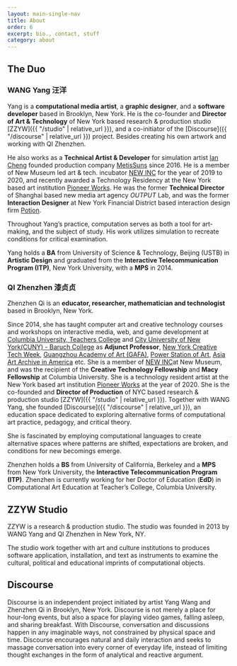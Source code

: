 ```yaml
---
layout: main-single-nav
title: About
order: 6
excerpt: bio., contact, stuff
category: about
---
```


## The Duo

### WANG Yang 汪洋

Yang is a **computational media artist**, a **graphic designer**, and a **software developer** based in Brooklyn, New York. He is the co-founder and **Director of Art & Technology** of New York based research & production studio [ZZYW]({{ "/studio" | relative_url }}), and a co-initiator of the [Discourse]({{ "/discourse" | relative_url }}) project. Besides creating his own artwork and working with QI Zhenzhen.

He also works as a **Technical Artist & Developer** for simulation artist [Ian Cheng](http://iancheng.com/) founded production company [MetisSuns](http://metissuns.com/) since 2016. He is a member of New Museum led art & tech. incubator [NEW INC](https://www.newinc.org/) for the year of 2019 to 2020, and recently awarded a Technology Residency at the New York based art institution [Pioneer Works](https://pioneerworks.org/technology/). He was the former **Technical Director** of Shanghai based new media art agency *OUTPUT* Lab, and was the former **Interaction Designer** at New York Financial District based interaction design firm [Potion](https://www.potiondesign.com/).

Throughout Yang’s practice, computation serves as both a tool for art-making, and the subject of study. His work utilizes simulation to recreate conditions for critical examination.

Yang holds a **BA** from University of Science & Technology, Beijing (USTB) in **Artistic Design** and graduated from the **Interactive Telecommunication Program (ITP)**, New York University, with a **MPS** in 2014.

### QI Zhenzhen 漆贞贞

Zhenzhen Qi is an **educator, researcher, mathematician and technologist** based in Brooklyn, New York.

Since 2014, she has taught computer art and creative technology courses and workshops on interactive media, web, and game development at [Columbia University, Teachers College](https://www.tc.columbia.edu/) and [City University of New York(CUNY) - Baruch College](https://www.baruch.cuny.edu/wsas/academics/performing_arts/index.htm) as **Adjunct Professor**, [New York Creative Tech Week](http://creativetechweek.nyc/), [Guangzhou Academy of Art (GAFA)](https://www.wikiwand.com/en/Guangzhou_Academy_of_Fine_Arts), [Power Station of Art](http://powerstationofart.com/en/), [Asia Art Archive in America](http://www.aaa-a.org/) etc. She is a member of [NEW INC](https://www.newinc.org/)at New Museum, and was the recipient of the **Creative Technology Fellowship** and **Macy Fellowship** at Columbia University. She is a technology resident artist at the New York based art institution [Pioneer Works](https://pioneerworks.org/technology/) at the year of 2020. She is the co-founded and **Director of Production** of NYC based research & production studio [ZZYW]({{ "/studio" | relative_url }}). Together with WANG Yang, she founded [Discourse]({{ "/discourse" | relative_url }}), an education space dedicated to exploring alternative forms of computational art practice, pedagogy, and critical theory.

She is fascinated by employing computational languages to create alternative spaces where patterns are shifted, expectations are broken, and conditions for new becomings emerge.

Zhenzhen holds a **BS** from University of California, Berkeley and a **MPS** from New York University, the **Interactive Telecommunication Program (ITP)**. Zhenzhen is currently working for her Doctor of Education (**EdD**) in Computational Art Education at Teacher’s College, Columbia University.


<!-- ### Exhibitions of WANG & QI


#### Group Exhibition

- 11/2019: ThingThingThing, The Creativity Machine @ National Museum of China, Beijing, China
- 11/2018 -> 03/2019: ThingThingThing “Bad Code” @ Power Station of Art (上海当代艺术博物馆), Shanghai, China
- 06/2018: ThingThingThing “On Collaboration” @ Macy Art Gallery, Teachers College, Columbia University, New York, NY, US
- 06/2018: PRISM “.Zip Season 2” @ 3LD Art & Technology Center, New York, NY , US
- 03/2018: The Creativity Machine “New Texture” @ Czong Institute for Contemporary Art Museum, South Korea
- 03/2018: The Black Box, Another Internet “Refest 2.0” @ La Mama Galleria, New York, NY, US
- 02/2018: TV Man “UNCOMPRESSED” @ 3LD Art & Technology Center, New York, NY, US
- 09/2017: The Mind Ocean, The Black Box, “Selfie” @ CultureHub, New York, NY, US
- 05/2016: The Mind Ocean, “Calm Before/After the Storm” @ BHQFU Gallery, Brooklyn, NY, US
- 08/2015: Zero “Governor’s Island Art Fair” @ Governor’s Island, New York, NY, US

#### Solo Exhibition

- 06/2016: LENNA @ Chinatown Soup, New York, NY, US
- 07/2016: The Mind Ocean, The Black Box, Sukhavati, Book of Happiness @ FL:EX Gallery, Shanghai, China
- 05/2015: The Introspection Game @ Laboratory Gallery, Spokane, WA, US -->



## ZZYW Studio

ZZYW is a research & production studio. The studio was founded in 2013 by WANG Yang and QI Zhenzhen in New York, NY.

The studio work together with art and culture institutions to produces software application, installation, and text as instruments to examine the cultural, political and educational imprints of computational objects.

## Discourse

Discourse is an independent project initiated by artist Yang Wang and Zhenzhen Qi in Brooklyn, New York. Discourse is not merely a place for hour-long events, but also a space for playing video games, falling asleep, and sharing breakfast. With Discourse, conversation and discussions happen in any imaginable ways, not constrained by physical space and time. Discourse encourages natural and daily interaction and seeks to massage conversation into every corner of everyday life, instead of limiting thought exchanges in the form of analytical and reactive argument.  
